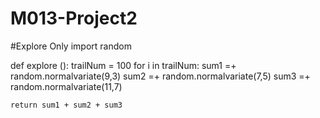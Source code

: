 # M013-Project2

#Explore Only
import random

def explore ():
    trailNum = 100
    for i in trailNum:
        sum1 =+ random.normalvariate(9,3)
        sum2 =+ random.normalvariate(7,5)
        sum3 =+ random.normalvariate(11,7)

    return sum1 + sum2 + sum3
